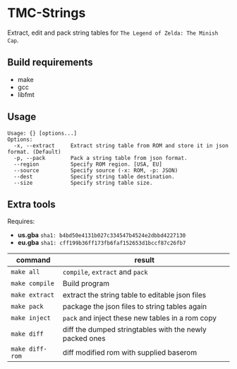 # TMC-Strings
Extract, edit and pack string tables for `The Legend of Zelda: The Minish Cap`.

## Build requirements
* make
* gcc
* libfmt

## Usage
```
Usage: {} [options...]
Options:
  -x, --extract     Extract string table from ROM and store it in json format. (Default)
  -p, --pack        Pack a string table from json format.
  --region          Specify ROM region. [USA, EU]
  --source          Specify source (-x: ROM, -p: JSON)
  --dest            Specify string table destination.
  --size            Specify string table size.
```

## Extra tools

Requires:
* **us.gba** `sha1: b4bd50e4131b027c334547b4524e2dbbd4227130`
* **eu.gba** `sha1: cff199b36ff173fb6faf152653d1bccf87c26fb7`

command|result
---|---
`make all` | `compile`, `extract` and `pack`
`make compile` | Build program
`make extract` | extract the string table to editable json files
`make pack` | package the json files to string tables again
`make inject` | `pack` and inject these new tables in a rom copy
`make diff` | diff the dumped stringtables with the newly packed ones
`make diff-rom` | diff modified rom with supplied baserom